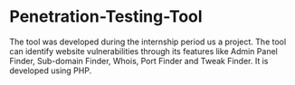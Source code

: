 # Penetration-Testing-Tool
The tool was developed during the internship period us a project. The tool can identify website vulnerabilities through its features like Admin Panel Finder, Sub-domain Finder, Whois, Port Finder and Tweak Finder. It is developed using PHP.
